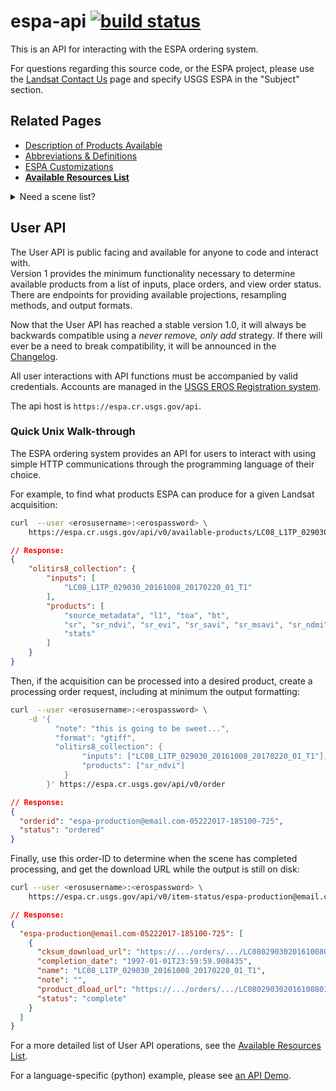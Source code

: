 # espa-api [![build status][0]][1]

This is an API for interacting with the ESPA ordering system. 

For questions regarding this source code, or the ESPA project, please use the
[Landsat Contact Us][2] page and specify USGS ESPA in the "Subject" section.

## Related Pages
* [Description of Products Available][3]
* [Abbreviations & Definitions][4]
* [ESPA Customizations][5]
* **[Available Resources List][6]**

<details>
<summary>Need a scene list?</summary>
The USGS EROS offers two resources for finding valid scene acquisitions:

1. [USGS/EROS Inventory Service API][7]
1. [Entire Collection of Metadata][8]
</details>

## User API
The User API is public facing and available for anyone to code and interact with.  
Version 1 provides the minimum functionality necessary to determine available 
products from a list of inputs, place orders, and view order status. There are 
endpoints for providing available projections, resampling methods, and output formats.

Now that the User API has reached a stable version 1.0, it will always be 
backwards compatible using a _never remove, only add_ strategy. If there will 
ever be a need to break compatibility, it will be announced in the [Changelog][9].

All user interactions with API functions must be accompanied by valid credentials. 
Accounts are managed in the [USGS EROS Registration system][10].

The api host is `https://espa.cr.usgs.gov/api`. 

### Quick Unix Walk-through

The ESPA ordering system provides an API for users to interact with using
simple HTTP communications through the programming language of their choice.

For example, to find what products ESPA can produce for a given Landsat 
acquisition: 
```bash
curl  --user <erosusername>:<erospassword> \
    https://espa.cr.usgs.gov/api/v0/available-products/LC08_L1TP_029030_20161008_20170220_01_T1
```
```json
// Response: 
{
    "olitirs8_collection": {
        "inputs": [
            "LC08_L1TP_029030_20161008_20170220_01_T1"
        ], 
        "products": [
            "source_metadata", "l1", "toa", "bt", 
            "sr", "sr_ndvi", "sr_evi", "sr_savi", "sr_msavi", "sr_ndmi", "sr_nbr", "sr_nbr2", 
            "stats"
        ]
    }
}

```

Then, if the acquisition can be processed into a desired product, create a 
processing order request, including at minimum the output formatting:
```bash
curl  --user <erosusername>:<erospassword> \
    -d '{
          "note": "this is going to be sweet...",
          "format": "gtiff",
          "olitirs8_collection": {
                "inputs": ["LC08_L1TP_029030_20161008_20170220_01_T1"], 
                "products": ["sr_ndvi"]
            }
        }' https://espa.cr.usgs.gov/api/v0/order 
```
```json
// Response: 
{
  "orderid": "espa-production@email.com-05222017-185100-725",
  "status": "ordered"
}
```

Finally, use this order-ID to determine when the scene has completed processing, 
and get the download URL while the output is still on disk:
```bash
curl --user <erosusername>:<erospassword> \
    https://espa.cr.usgs.gov/api/v0/item-status/espa-production@email.com-05222017-185100-725
```
```json
// Response: 
{
  "espa-production@email.com-05222017-185100-725": [
    {
      "cksum_download_url": "https://.../orders/.../LC080290302016100801T1-SC20170329224231.md5",
      "completion_date": "1997-01-01T23:59:59.908435",
      "name": "LC08_L1TP_029030_20161008_20170220_01_T1",
      "note": "",
      "product_dload_url": "https://.../orders/.../LC080290302016100801T1-SC20170329224231.tar.gz",
      "status": "complete"
    }
  ]
}
```

For a more detailed list of User API operations, see the [Available Resources List][6]. 

For a language-specific (python) example, please see [an API Demo][11]. 


[0]: https://img.shields.io/travis/USGS-EROS/espa-api/ee_json_api.svg?style=flat-square
[1]: https://travis-ci.org/USGS-EROS/espa-api
[2]: https://landsat.usgs.gov/contact
[3]: docs/AVAILABLE-PRODUCTS.md
[4]: docs/TERMS.md
[5]: docs/CUSTOMIZATION.md
[6]: docs/API-RESOURCES-LIST.md
[7]: https://earthexplorer.usgs.gov/inventory/documentation
[8]: https://landsat.usgs.gov/download-entire-collection-metadata
[9]: CHANGELOG.md
[10]: https://ers.cr.usgs.gov/register/
[11]: examples/api_demo.ipynb

